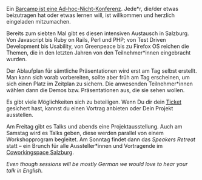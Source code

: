 Ein [Barcamp ist eine Ad-hoc-Nicht-Konferenz](http://www.barcamp.at/Was_ist_ein_BarCamp). Jede*r, die/der etwas beizutragen hat oder etwas lernen will, ist willkommen und herzlich eingeladen mitzumachen.

Bereits zum siebten Mal gibt es diesen intensiven Austausch in Salzburg. Von Javascript bis Ruby on Rails, Perl und PHP; von Test Driven Development bis Usability, von Greenpeace bis zu Firefox OS reichen die Themen, die in den letzten Jahren von den Teilnehmer*innen eingebracht wurden.

Der Ablaufplan für sämtliche Präsentationen wird erst am Tag selbst erstellt. Man kann sich vorab vorbereiten, sollte aber früh am Tag erscheinen, um sich einen Platz im Zeitplan zu sichern. Die anwesenden Teilnehmer*innen wählen dann die Demos bzw. Präsentationen aus, die sie sehen wollen.

Es gibt viele Möglichkeiten sich zu beteiligen. Wenn Du dir dein [Ticket](#tickets) gesichert hast, kannst du einen Vortrag anbieten oder Dein Projekt ausstellen.

Am Freitag gibt es Talks und abends eine Projektausstellung. Auch am Samstag wird es Talks geben, diese werden parallel von einem Workshopprogram begleitet. Am Sonntag findet dann das *Speakers Retreat* statt – ein Brunch für alle Aussteller*innen und Vortragende im [Coworkingspace Salzburg](http://coworkingsalzburg.com/).

*Even though sessions will be mostly German we would love to hear your talk in English*.
